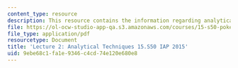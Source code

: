 ```yaml
---
content_type: resource
description: This resource contains the information regarding analytical techniques.
file: https://ol-ocw-studio-app-qa.s3.amazonaws.com/courses/15-s50-poker-theory-and-analytics-january-iap-2015/9ebe68c1fa1e9346c4cd74e120e680e8_MIT15_S50IAP15_L2_Analysis.pdf
file_type: application/pdf
resourcetype: Document
title: 'Lecture 2: Analytical Techniques 15.S50 IAP 2015'
uid: 9ebe68c1-fa1e-9346-c4cd-74e120e680e8
---
```

